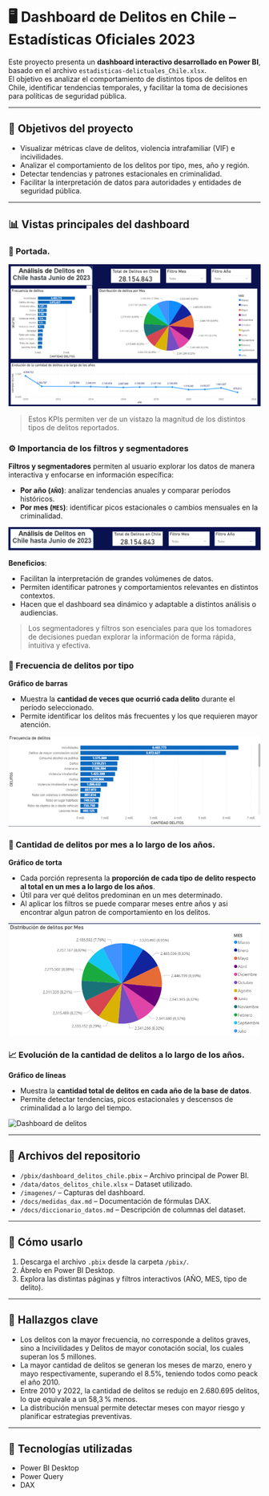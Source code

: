 # 🖥️ Dashboard de Delitos en Chile – Estadísticas Oficiales 2023

Este proyecto presenta un **dashboard interactivo desarrollado en Power BI**, basado en el archivo `estadisticas-delictuales_Chile.xlsx`.  
El objetivo es analizar el comportamiento de distintos tipos de delitos en Chile, identificar tendencias temporales, y facilitar la toma de decisiones para políticas de seguridad pública.

---

## 🎯 Objetivos del proyecto
- Visualizar métricas clave de delitos, violencia intrafamiliar (VIF) e incivilidades.  
- Analizar el comportamiento de los delitos por tipo, mes, año y región.  
- Detectar tendencias y patrones estacionales en criminalidad.  
- Facilitar la interpretación de datos para autoridades y entidades de seguridad pública.  

---

## 📊 Vistas principales del dashboard

### 📌 Portada.

![Dashboard de delitos](Imagenes/Reporte.png)

> Estos KPIs permiten ver de un vistazo la magnitud de los distintos tipos de delitos reportados.

### ⚙️ Importancia de los filtros y segmentadores
**Filtros y segmentadores** permiten al usuario explorar los datos de manera interactiva y enfocarse en información específica:  
- **Por año (`AÑO`)**: analizar tendencias anuales y comparar períodos históricos.  
- **Por mes (`MES`)**: identificar picos estacionales o cambios mensuales en la criminalidad.  

![Dashboard de delitos](Imagenes/Factores_Importantes.png)

**Beneficios**:  
- Facilitan la interpretación de grandes volúmenes de datos.  
- Permiten identificar patrones y comportamientos relevantes en distintos contextos.  
- Hacen que el dashboard sea dinámico y adaptable a distintos análisis o audiencias.  

> Los segmentadores y filtros son esenciales para que los tomadores de decisiones puedan explorar la información de forma rápida, intuitiva y efectiva.  


### 🔢 Frecuencia de delitos por tipo
**Gráfico de barras**  
- Muestra la **cantidad de veces que ocurrió cada delito** durante el período seleccionado.  
- Permite identificar los delitos más frecuentes y los que requieren mayor atención.

![Dashboard de delitos](Imagenes/Frecuencia_de_Delitos.png)

### 🥧 Cantidad de delitos por mes a lo largo de los años.
**Gráfico de torta**  
- Cada porción representa la **proporción de cada tipo de delito respecto al total en un mes a lo largo de los años**.  
- Útil para ver qué delitos predominan en un mes determinado.
- Al aplicar los filtros se puede comparar meses entre años y asi encontrar algun patron de comportamiento en los delitos.

![Dashboard de delitos](Imagenes/Delitos_por_Mes.png)

### 📈 Evolución de la cantidad de delitos a lo largo de los años.
**Gráfico de líneas**  
- Muestra la **cantidad total de delitos en cada año de la base de datos**.  
- Permite detectar tendencias, picos estacionales y descensos de criminalidad a lo largo del tiempo.

![Dashboard de delitos](Imagenes/Evolucion_del_Delito.png)

---

## 📂 Archivos del repositorio
- `/pbix/dashboard_delitos_chile.pbix` – Archivo principal de Power BI.  
- `/data/datos_delitos_chile.xlsx` – Dataset utilizado.  
- `/imagenes/` – Capturas del dashboard.  
- `/docs/medidas_dax.md` – Documentación de fórmulas DAX.  
- `/docs/diccionario_datos.md` – Descripción de columnas del dataset.  

---

## 🚀 Cómo usarlo
1. Descarga el archivo `.pbix` desde la carpeta `/pbix/`.  
2. Ábrelo en Power BI Desktop.  
3. Explora las distintas páginas y filtros interactivos (AÑO, MES, tipo de delito).  

---

## 🧠 Hallazgos clave
- Los delitos con la mayor frecuencia, no corresponde a delitos graves, sino a Incivilidades y Delitos de mayor conotación social, los cuales superan los 5 millones.
- La mayor cantidad de delitos se generan los meses de marzo, enero y mayo respectivamente, superando el 8.5%, teniendo todos como peack el año 2010.
- Entre 2010 y 2022, la cantidad de delitos se redujo en 2.680.695 delitos, lo que equivale a un 58,3 % menos.
- La distribución mensual permite detectar meses con mayor riesgo y planificar estrategias preventivas. 

---

## 📌 Tecnologías utilizadas
- Power BI Desktop  
- Power Query  
- DAX  
